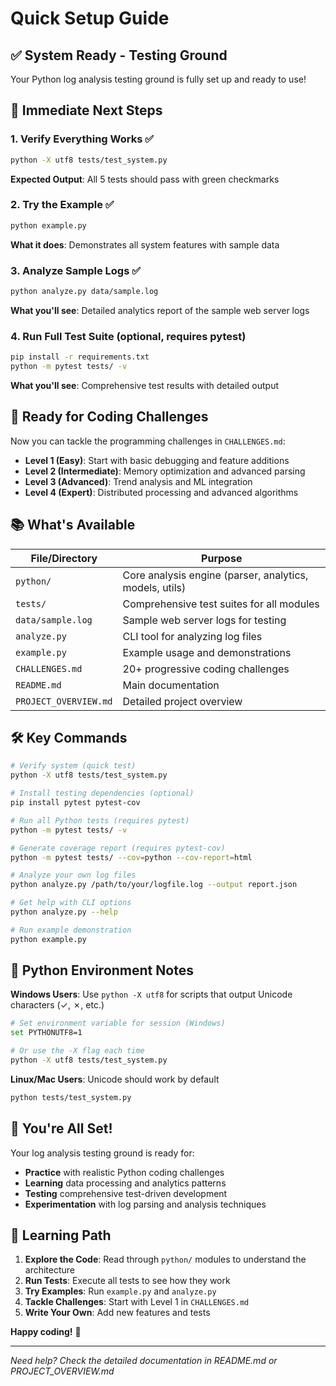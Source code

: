 # Quick Setup Guide

## ✅ System Ready - Testing Ground

Your Python log analysis testing ground is fully set up and ready to use!

## 🚀 Immediate Next Steps

### 1. **Verify Everything Works** ✅
```bash
python -X utf8 tests/test_system.py
```
**Expected Output**: All 5 tests should pass with green checkmarks

### 2. **Try the Example** ✅
```bash
python example.py
```
**What it does**: Demonstrates all system features with sample data

### 3. **Analyze Sample Logs** ✅
```bash
python analyze.py data/sample.log
```
**What you'll see**: Detailed analytics report of the sample web server logs

### 4. **Run Full Test Suite** (optional, requires pytest)
```bash
pip install -r requirements.txt
python -m pytest tests/ -v
```
**What you'll see**: Comprehensive test results with detailed output

## 🎯 Ready for Coding Challenges

Now you can tackle the programming challenges in `CHALLENGES.md`:

- **Level 1 (Easy)**: Start with basic debugging and feature additions
- **Level 2 (Intermediate)**: Memory optimization and advanced parsing
- **Level 3 (Advanced)**: Trend analysis and ML integration
- **Level 4 (Expert)**: Distributed processing and advanced algorithms

## 📚 What's Available

| File/Directory | Purpose |
|------|---------|
| `python/` | Core analysis engine (parser, analytics, models, utils) |
| `tests/` | Comprehensive test suites for all modules |
| `data/sample.log` | Sample web server logs for testing |
| `analyze.py` | CLI tool for analyzing log files |
| `example.py` | Example usage and demonstrations |
| `CHALLENGES.md` | 20+ progressive coding challenges |
| `README.md` | Main documentation |
| `PROJECT_OVERVIEW.md` | Detailed project overview |

## 🛠️ Key Commands

```bash
# Verify system (quick test)
python -X utf8 tests/test_system.py

# Install testing dependencies (optional)
pip install pytest pytest-cov

# Run all Python tests (requires pytest)
python -m pytest tests/ -v

# Generate coverage report (requires pytest-cov)
python -m pytest tests/ --cov=python --cov-report=html

# Analyze your own log files
python analyze.py /path/to/your/logfile.log --output report.json

# Get help with CLI options
python analyze.py --help

# Run example demonstration
python example.py
```

## 🐍 Python Environment Notes

**Windows Users**: Use `python -X utf8` for scripts that output Unicode characters (✓, ✗, etc.)

```bash
# Set environment variable for session (Windows)
set PYTHONUTF8=1

# Or use the -X flag each time
python -X utf8 tests/test_system.py
```

**Linux/Mac Users**: Unicode should work by default
```bash
python tests/test_system.py
```

## 🎉 You're All Set!

Your log analysis testing ground is ready for:
- **Practice** with realistic Python coding challenges
- **Learning** data processing and analytics patterns
- **Testing** comprehensive test-driven development
- **Experimentation** with log parsing and analysis techniques

## 📖 Learning Path

1. **Explore the Code**: Read through `python/` modules to understand the architecture
2. **Run Tests**: Execute all tests to see how they work
3. **Try Examples**: Run `example.py` and `analyze.py`
4. **Tackle Challenges**: Start with Level 1 in `CHALLENGES.md`
5. **Write Your Own**: Add new features and tests

**Happy coding!** 🚀

---

*Need help? Check the detailed documentation in README.md or PROJECT_OVERVIEW.md*

